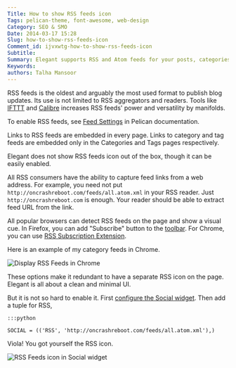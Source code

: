 ```yaml
---
Title: How to show RSS feeds icon
Tags: pelican-theme, font-awesome, web-design
Category: SEO & SMO
Date: 2014-03-17 15:28
Slug: how-to-show-rss-feeds-icon
Comment_id: ijvxwtg-how-to-show-rss-feeds-icon
Subtitle:
Summary: Elegant supports RSS and Atom feeds for your posts, categories and tags
Keywords:
authors: Talha Mansoor
---
```


RSS feeds is the oldest and arguably the most used format to publish blog
updates. Its use is not limited to RSS aggregators and readers. Tools like
[IFTTT](https://ifttt.com/recipes?channel=feed) and
[Calibre](http://manual.calibre-ebook.com/news.html) increases RSS feeds' power
and versatility by manifolds.

To enable RSS feeds, see [Feed
Settings](http://docs.getpelican.com/en/latest/settings.html#feed-settings) in
Pelican documentation.

Links to RSS feeds are embedded in every page. Links to category and tag
feeds are embedded only in the Categories and Tags pages respectively.

Elegant does not show RSS feeds icon out of the box, though it can be easily
enabled.

All RSS consumers have the ability to capture feed links from a web address.
For example, you need not put `http://oncrashreboot.com/feeds/all.atom.xml` in
your RSS reader. Just `http://oncrashreboot.com` is enough. Your reader should
be able to extract feed URL from the link.

All popular browsers can detect RSS feeds on the page and show a visual cue. In
Firefox, you can add "Subscribe" button to the
[toolbar](https://support.mozilla.org/en-US/kb/customize-firefox-controls-buttons-and-toolbars?redirectlocale=en-US&redirectslug=How+to+customize+the+toolbar).
For Chrome, you can use [RSS Subscription
Extension](https://chrome.google.com/webstore/detail/rss-subscription-extensio/nlbjncdgjeocebhnmkbbbdekmmmcbfjd).

Here is an example of my category feeds in Chrome.

![Display RSS Feeds in Chrome]({static}/images/rss-feeds-chrome-category-feeds.png)

These options make it redundant to have a separate RSS icon on the page.
Elegant is all about a clean and minimal UI.

But it is not so hard to enable it. First [configure the Social
widget](how-to-display-your-social-media-profiles). Then add a tuple for RSS,

    :::python

    SOCIAL = (('RSS', 'http://oncrashreboot.com/feeds/all.atom.xml'),)

Viola! You got yourself the RSS icon.

![RSS Feeds icon in Social widget]({static}/images/rss-feeds-icon-social-widget.png)
